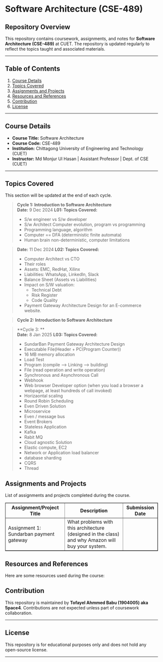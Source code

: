 # Software Architecture (CSE-489)

## Repository Overview

This repository contains coursework, assignments, and notes for **Software Architecture (CSE-489)** at CUET. The repository is updated regularly to reflect the topics taught and associated materials.

---

## Table of Contents

1. [Course Details](#course-details)
2. [Topics Covered](#topics-covered)
3. [Assignments and Projects](#assignments-and-projects)
4. [Resources and References](#resources-and-references)
5. [Contribution](#contribution)
6. [License](#license)

---

## Course Details

- **Course Title:** Software Architecture
- **Course Code:** CSE-489
- **Institution:** Chittagong University of Engineering and Technology (CUET)
- **Instructor:** Md Monjur Ul Hasan | Assistant Professor | Dept. of CSE (CUET)

---

## Topics Covered

This section will be updated at the end of each cycle.

> **Cycle 1: Introduction to Software Architecture**  
> **Date:** 9 Dec 2024
> **L01: Topics Covered:**
>
> - S/w engineer vs S/w developer
> - S/w Architect Computer evolution, program vs programming
> - Programming language, algorithm
> - Computer == DFA (deterministic finite automata)
> - Human brain non-deterministic, computer limitations

> **Date:** 11 Dec 2024
> **L02: Topics Covored:**
>
> - Computer Architect vs CTO
> - Their roles
> - Assets: EMC, RedHat, Xilinx
> - Liabilities: WhatsApp, LinkedIn, Slack
> - Balance Sheet (Assets vs Liabilities)
> - Impact on S/W valuation:
>   - Technical Debt
>   - Risk Register
>   - Code Quality
> - Payment Gateway Architecture Design for an E-commerce website.

> **Cycle 2: Introduction to Software Architecture**

> **Cycle 3: **  
> **Date:** 8 Jan 2025
> **L03: Topics Covered:**
>
> - SundarBan Payment Gateway Architecture Design
> - Executable File(Header + PC(Program Counter))
> - 16 MB memory allocation
> - Load Test
> - Program (compile --> Linking --> building)
> - File (read operation and write operation)
> - Synchronous and Asynchronous Call
> - Webhook
> - Web browser Developer option (when you load a browser a webpage, at least hundreds of call invoked)
> - Horizaontal scaling
> - Round Robin Scheduling
> - Even Driven Solution
> - Microservice
> - Even / message bus
> - Event Brokers
> - Stateless Application
> - Kafka
> - Rabit MQ
> - Cloud agnostic Solution
> - Elastic compute, EC2
> - Network or Application load balancer
> - database sharding
> - CQRS
> - Thread

## Assignments and Projects

List of assignments and projects completed during the course.

<table border = 1>
  <tr>
    <th>Assignment/Project Title</th>
    <th>Description</th>
    <th>Submission Date</th>
  </tr>
  <tr>
    <td>Assignment 1: Sundarban payment gateway</td>
    <td>What problems with this architecture (designed in the class) and why Amazon will buy your system.</td>
    <td></td>
  </tr>
</table>

## Resources and References

Here are some resources used during the course:

<!-- - [Lecture Slides](#)
- [Recommended Books](#)
- [External References](#)

--- -->

## Contribution

This repository is maintained by **Tofayel Ahmmed Babu (1904005) aka 5pace4**. Contributions are not expected unless part of coursework collaboration.

---

## License

This repository is for educational purposes only and does not hold any open-source license.

---

<!-- ### Notes for Updates
- Update the **Topics Covered** and **Assignments and Projects** sections after each cycle.
- Add links to resources and completed assignments as needed.
- Maintain consistent formatting for professionalism. -->
